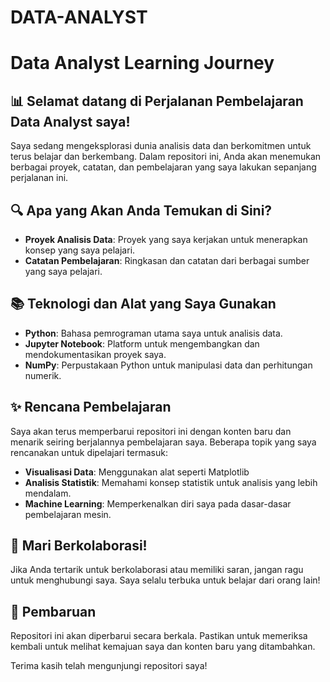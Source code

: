 # DATA-ANALYST


# Data Analyst Learning Journey

## 📊 Selamat datang di Perjalanan Pembelajaran Data Analyst saya!

Saya sedang mengeksplorasi dunia analisis data dan berkomitmen untuk terus belajar dan berkembang. Dalam repositori ini, Anda akan menemukan berbagai proyek, catatan, dan pembelajaran yang saya lakukan sepanjang perjalanan ini.

## 🔍 Apa yang Akan Anda Temukan di Sini?

- **Proyek Analisis Data**: Proyek yang saya kerjakan untuk menerapkan konsep yang saya pelajari.
- **Catatan Pembelajaran**: Ringkasan dan catatan dari berbagai sumber yang saya pelajari.

## 📚 Teknologi dan Alat yang Saya Gunakan

- **Python**: Bahasa pemrograman utama saya untuk analisis data.
- **Jupyter Notebook**: Platform untuk mengembangkan dan mendokumentasikan proyek saya.
- **NumPy**: Perpustakaan Python untuk manipulasi data dan perhitungan numerik.

## ✨ Rencana Pembelajaran

Saya akan terus memperbarui repositori ini dengan konten baru dan menarik seiring berjalannya pembelajaran saya. Beberapa topik yang saya rencanakan untuk dipelajari termasuk:

- **Visualisasi Data**: Menggunakan alat seperti Matplotlib 
- **Analisis Statistik**: Memahami konsep statistik untuk analisis yang lebih mendalam.
- **Machine Learning**: Memperkenalkan diri saya pada dasar-dasar pembelajaran mesin.

## 🚀 Mari Berkolaborasi!

Jika Anda tertarik untuk berkolaborasi atau memiliki saran, jangan ragu untuk menghubungi saya. Saya selalu terbuka untuk belajar dari orang lain!

## 📅 Pembaruan

Repositori ini akan diperbarui secara berkala. Pastikan untuk memeriksa kembali untuk melihat kemajuan saya dan konten baru yang ditambahkan.

Terima kasih telah mengunjungi repositori saya! 
